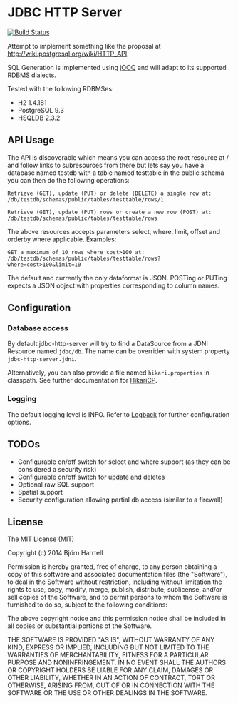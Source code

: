 # JDBC HTTP Server

[![Build Status](https://travis-ci.org/bjornharrtell/jdbc-http-server.svg)](https://travis-ci.org/bjornharrtell/jdbc-http-server)

Attempt to implement something like the proposal at http://wiki.postgresql.org/wiki/HTTP_API.

SQL Generation is implemented using [jOOQ](http://www.jooq.org/) and will adapt to its supported RDBMS dialects.

Tested with the following RDBMSes:
 
 * H2 1.4.181
 * PostgreSQL 9.3
 * HSQLDB 2.3.2

## API Usage

The API is discoverable which means you can access the root resource at /
and follow links to subresources from there but lets say you have a database
named testdb with a table named testtable in the public schema you can then 
do the following operations:

    Retrieve (GET), update (PUT) or delete (DELETE) a single row at:
    /db/testdb/schemas/public/tables/testtable/rows/1

    Retrieve (GET), update (PUT) rows or create a new row (POST) at:
    /db/testdb/schemas/public/tables/testtable/rows

The above resources accepts parameters select, where, limit, offset
and orderby where applicable. Examples:

    GET a maximum of 10 rows where cost>100 at:
    /db/testdb/schemas/public/tables/testtable/rows?where=cost>100&limit=10

The default and currently the only dataformat is JSON. POSTing or PUTing
expects a JSON object with properties corresponding to column names.

## Configuration

### Database access

By default jdbc-http-server will try to find a DataSource from a JDNI Resource named
`jdbc/db`. The name can be overriden with system property `jdbc-http-server.jdni`.

Alternatively, you can also provide a file named `hikari.properties` in classpath.
See further documentation for [HikariCP](https://github.com/brettwooldridge/HikariCP).

### Logging

The default logging level is INFO. Refer to [Logback](http://logback.qos.ch/) for
further configuration options.

## TODOs

* Configurable on/off switch for select and where support (as they can be considered a security risk)
* Configurable on/off switch for update and deletes
* Optional raw SQL support
* Spatial support
* Security configuration allowing partial db access (similar to a firewall)

## License 

The MIT License (MIT)

Copyright (c) 2014 Björn Harrtell

Permission is hereby granted, free of charge, to any person obtaining a copy of this software and associated documentation files (the "Software"), to deal in the Software without restriction, including without limitation the rights to use, copy, modify, merge, publish, distribute, sublicense, and/or sell copies of the Software, and to permit persons to whom the Software is furnished to do so, subject to the following conditions:

The above copyright notice and this permission notice shall be included in all copies or substantial portions of the Software.

THE SOFTWARE IS PROVIDED "AS IS", WITHOUT WARRANTY OF ANY KIND, EXPRESS OR IMPLIED, INCLUDING BUT NOT LIMITED TO THE WARRANTIES OF MERCHANTABILITY, FITNESS FOR A PARTICULAR PURPOSE AND NONINFRINGEMENT. IN NO EVENT SHALL THE AUTHORS OR COPYRIGHT HOLDERS BE LIABLE FOR ANY CLAIM, DAMAGES OR OTHER LIABILITY, WHETHER IN AN ACTION OF CONTRACT, TORT OR OTHERWISE, ARISING FROM, OUT OF OR IN CONNECTION WITH THE SOFTWARE OR THE USE OR OTHER DEALINGS IN THE SOFTWARE.
